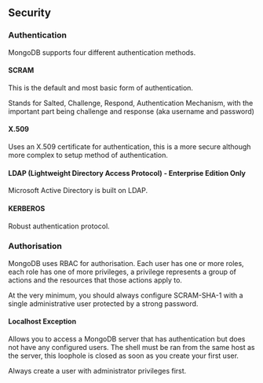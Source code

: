 ## Security

### Authentication

MongoDB supports four different authentication methods.

#### SCRAM

This is the default and most basic form of authentication.

Stands for Salted, Challenge, Respond, Authentication Mechanism, with the important part being challenge and response (aka username and password)

#### X.509

Uses an X.509 certificate for authentication, this is a more secure although more complex to setup method of authentication.

#### LDAP (Lightweight Directory Access Protocol) - Enterprise Edition Only

Microsoft Active Directory is built on LDAP.

#### KERBEROS

Robust authentication protocol.

### Authorisation

MongoDB uses RBAC for authorisation. Each user has one or more roles, each role has one of more privileges, a privilege represents a group of actions and the resources that those actions apply to.

At the very minimum, you should always configure SCRAM-SHA-1 with a single administrative user protected by a strong password.

#### Localhost Exception

Allows you to access a MongoDB server that has authentication but does not have any configured users. The shell must be ran from the same host as the server, this loophole is closed as soon as you create your first user.

Always create a user with administrator privileges first.
